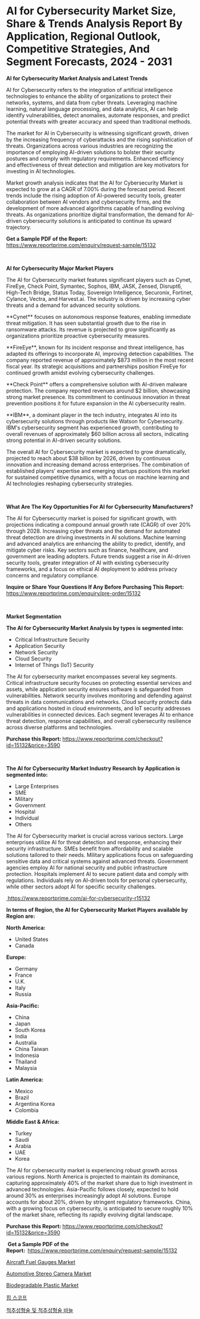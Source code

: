 <p><h1>AI for Cybersecurity Market Size, Share & Trends Analysis Report By Application, Regional Outlook, Competitive Strategies, And Segment Forecasts, 2024 - 2031</h1></p><p><strong>AI for Cybersecurity Market Analysis and Latest Trends</strong></p>
<p><p>AI for Cybersecurity refers to the integration of artificial intelligence technologies to enhance the ability of organizations to protect their networks, systems, and data from cyber threats. Leveraging machine learning, natural language processing, and data analytics, AI can help identify vulnerabilities, detect anomalies, automate responses, and predict potential threats with greater accuracy and speed than traditional methods.</p><p>The market for AI in Cybersecurity is witnessing significant growth, driven by the increasing frequency of cyberattacks and the rising sophistication of threats. Organizations across various industries are recognizing the importance of employing AI-driven solutions to bolster their security postures and comply with regulatory requirements. Enhanced efficiency and effectiveness of threat detection and mitigation are key motivators for investing in AI technologies.</p><p>Market growth analysis indicates that the AI for Cybersecurity Market is expected to grow at a CAGR of 7.00% during the forecast period. Recent trends include the rising adoption of AI-powered security tools, greater collaboration between AI vendors and cybersecurity firms, and the development of more advanced algorithms capable of handling evolving threats. As organizations prioritize digital transformation, the demand for AI-driven cybersecurity solutions is anticipated to continue its upward trajectory.</p></p>
<p><strong>Get a Sample PDF of the Report:&nbsp;</strong> <a href="https://www.reportprime.com/enquiry/request-sample/15132">https://www.reportprime.com/enquiry/request-sample/15132</a></p>
<p>&nbsp;</p>
<p><strong>AI for Cybersecurity Major Market Players</strong></p>
<p><p>The AI for Cybersecurity market features significant players such as Cynet, FireEye, Check Point, Symantec, Sophos, IBM, JASK, Zensed, Disrupt6, High-Tech Bridge, Status Today, Sovereign Intelligence, Securonix, Fortinet, Cylance, Vectra, and Harvest.ai. The industry is driven by increasing cyber threats and a demand for advanced security solutions.</p><p>**Cynet** focuses on autonomous response features, enabling immediate threat mitigation. It has seen substantial growth due to the rise in ransomware attacks. Its revenue is projected to grow significantly as organizations prioritize proactive cybersecurity measures.</p><p>**FireEye**, known for its incident response and threat intelligence, has adapted its offerings to incorporate AI, improving detection capabilities. The company reported revenue of approximately $873 million in the most recent fiscal year. Its strategic acquisitions and partnerships position FireEye for continued growth amidst evolving cybersecurity challenges.</p><p>**Check Point** offers a comprehensive solution with AI-driven malware protection. The company reported revenues around $2 billion, showcasing strong market presence. Its commitment to continuous innovation in threat prevention positions it for future expansion in the AI cybersecurity realm.</p><p>**IBM**, a dominant player in the tech industry, integrates AI into its cybersecurity solutions through products like Watson for Cybersecurity. IBM's cybersecurity segment has experienced growth, contributing to overall revenues of approximately $60 billion across all sectors, indicating strong potential in AI-driven security solutions.</p><p>The overall AI for Cybersecurity market is expected to grow dramatically, projected to reach about $38 billion by 2026, driven by continuous innovation and increasing demand across enterprises. The combination of established players' expertise and emerging startups positions this market for sustained competitive dynamics, with a focus on machine learning and AI technologies reshaping cybersecurity strategies.</p></p>
<p>&nbsp;</p>
<p><strong>What Are The Key Opportunities For AI for Cybersecurity Manufacturers?</strong></p>
<p><p>The AI for Cybersecurity market is poised for significant growth, with projections indicating a compound annual growth rate (CAGR) of over 20% through 2028. Increasing cyber threats and the demand for automated threat detection are driving investments in AI solutions. Machine learning and advanced analytics are enhancing the ability to predict, identify, and mitigate cyber risks. Key sectors such as finance, healthcare, and government are leading adopters. Future trends suggest a rise in AI-driven security tools, greater integration of AI with existing cybersecurity frameworks, and a focus on ethical AI deployment to address privacy concerns and regulatory compliance.</p></p>
<p><strong>Inquire or Share Your Questions If Any Before Purchasing This Report:</strong> <a href="https://www.reportprime.com/enquiry/pre-order/15132">https://www.reportprime.com/enquiry/pre-order/15132</a></p>
<p>&nbsp;</p>
<p><strong>Market Segmentation</strong></p>
<p><strong>The AI for Cybersecurity Market Analysis by types is segmented into:</strong></p>
<p><ul><li>Critical Infrastructure Security</li><li>Application Security</li><li>Network Security</li><li>Cloud Security</li><li>Internet of Things (IoT) Security</li></ul></p>
<p><p>The AI for cybersecurity market encompasses several key segments. Critical infrastructure security focuses on protecting essential services and assets, while application security ensures software is safeguarded from vulnerabilities. Network security involves monitoring and defending against threats in data communications and networks. Cloud security protects data and applications hosted in cloud environments, and IoT security addresses vulnerabilities in connected devices. Each segment leverages AI to enhance threat detection, response capabilities, and overall cybersecurity resilience across diverse platforms and technologies.</p></p>
<p><strong>Purchase this Report:&nbsp;</strong><a href="https://www.reportprime.com/checkout?id=15132&price=3590">https://www.reportprime.com/checkout?id=15132&price=3590</a></p>
<p>&nbsp;</p>
<p><strong>The AI for Cybersecurity Market Industry Research by Application is segmented into:</strong></p>
<p><ul><li>Large Enterprises</li><li>SME</li><li>Military</li><li>Government</li><li>Hospital</li><li>Individual</li><li>Others</li></ul></p>
<p><p>The AI for Cybersecurity market is crucial across various sectors. Large enterprises utilize AI for threat detection and response, enhancing their security infrastructure. SMEs benefit from affordability and scalable solutions tailored to their needs. Military applications focus on safeguarding sensitive data and critical systems against advanced threats. Government agencies employ AI for national security and public infrastructure protection. Hospitals implement AI to secure patient data and comply with regulations. Individuals rely on AI-driven tools for personal cybersecurity, while other sectors adopt AI for specific security challenges.</p></p>
<p><a href="https://www.reportprime.com/ai-for-cybersecurity-r15132">&nbsp;https://www.reportprime.com/ai-for-cybersecurity-r15132</a></p>
<p><strong>In terms of Region, the AI for Cybersecurity Market Players available by Region are:</strong></p>
<p>
    <p> <strong> North America: </strong>
        <ul>
            <li>United States</li>
            <li>Canada</li>
        </ul>
        </p> 
    <p> <strong> Europe: </strong>
        <ul>
            <li>Germany</li>
            <li>France</li>
            <li>U.K.</li>
            <li>Italy</li>
            <li>Russia</li>
        </ul>
        </p> 
    <p> <strong> Asia-Pacific: </strong>
        <ul>
            <li>China</li>
            <li>Japan</li>
            <li>South Korea</li>
            <li>India</li>
            <li>Australia</li>
            <li>China Taiwan</li>
            <li>Indonesia</li>
            <li>Thailand</li>
            <li>Malaysia</li>
        </ul>
        </p> 
    <p> <strong> Latin America: </strong>
        <ul>
            <li>Mexico</li>
            <li>Brazil</li>
            <li>Argentina Korea</li>
            <li>Colombia</li>
        </ul>
        </p> 
    <p> <strong> Middle East & Africa: </strong>
        <ul>
            <li>Turkey</li>
            <li>Saudi</li>
            <li>Arabia</li>
            <li>UAE</li>
            <li>Korea</li>
        </ul>
    </p>
    </p>
<p><p>The AI for cybersecurity market is experiencing robust growth across various regions. North America is projected to maintain its dominance, capturing approximately 40% of the market share due to high investment in advanced technologies. Asia-Pacific follows closely, expected to hold around 30% as enterprises increasingly adopt AI solutions. Europe accounts for about 20%, driven by stringent regulatory frameworks. China, with a growing focus on cybersecurity, is anticipated to secure roughly 10% of the market share, reflecting its rapidly evolving digital landscape.</p></p>
<p><strong>Purchase this Report: </strong><a href="https://www.reportprime.com/checkout?id=15132&price=3590">https://www.reportprime.com/checkout?id=15132&price=3590</a></p>
<p>&nbsp;<strong>Get a Sample PDF of the Report:&nbsp;&nbsp;</strong><a href="https://www.reportprime.com/enquiry/request-sample/15132">https://www.reportprime.com/enquiry/request-sample/15132</a></p>
<p><strong></strong></p>
<p><p><a href="https://issuu.com/reportprime-2/docs/aircraft-fuel-gauges-market-size-20_090d859eb74ea0">Aircraft Fuel Gauges Market</a></p><p><a href="https://www.linkedin.com/pulse/pioneering-growth-analyzing-global-automotive-stereo-h7sre?trackingId=G3uol4VcSuuJEjN1LQOl5g%3D%3D">Automotive Stereo Camera Market</a></p><p><a href="https://medium.com/@andrew.gibson967/the-global-biodegradable-plastic-market-is-a-dynamic-and-growing-industry-6d0fa1bac496">Biodegradable Plastic Market</a></p><p><a href="https://medium.com/@terrellmend76/%EC%84%B8%EA%B3%84-hip-scopes-market-%EC%9D%80-2024%EC%97%90%EC%84%9C-2031%EB%A1%9C-%EC%97%B0%ED%8F%89%EA%B7%A0-%EC%A6%9D%EA%B0%80%EC%9C%A8%EC%9D%84-%EB%B3%B4%EC%9D%BC-%EA%B2%83%EC%9C%BC%EB%A1%9C-%EC%98%88%EC%83%81%EB%90%A9%EB%8B%88%EB%8B%A4-bd2530481f8f">힙 스코프</a></p><p><a href="https://medium.com/@terrellmend76/%EC%84%B8%EA%B3%84-vertebroplasty-and-kyphoplasty-needles-market-%EC%9D%80-2024%EC%97%90%EC%84%9C-2031%EB%A1%9C-%EC%97%B0%ED%8F%89%EA%B7%A0-%EC%A6%9D%EA%B0%80%EC%9C%A8%EC%9D%84-%EB%B3%B4%EC%9D%BC-%EA%B2%83%EC%9C%BC%EB%A1%9C-%EC%98%88%EC%83%81%EB%90%A9%EB%8B%88%EB%8B%A4-f81d8459a717">척추성형술 및 척추성형술 바늘</a></p></p>
